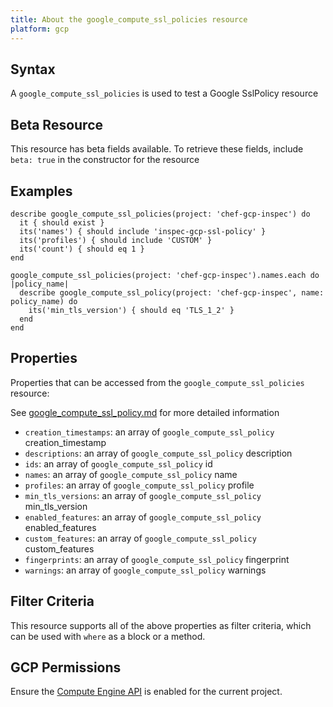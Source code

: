 ```yaml
---
title: About the google_compute_ssl_policies resource
platform: gcp
---
```


## Syntax
A `google_compute_ssl_policies` is used to test a Google SslPolicy resource


## Beta Resource
This resource has beta fields available. To retrieve these fields, include `beta: true` in the constructor for the resource

## Examples
```
describe google_compute_ssl_policies(project: 'chef-gcp-inspec') do
  it { should exist }
  its('names') { should include 'inspec-gcp-ssl-policy' }
  its('profiles') { should include 'CUSTOM' }
  its('count') { should eq 1 }
end

google_compute_ssl_policies(project: 'chef-gcp-inspec').names.each do |policy_name|
  describe google_compute_ssl_policy(project: 'chef-gcp-inspec', name: policy_name) do
    its('min_tls_version') { should eq 'TLS_1_2' }
  end
end
```

## Properties
Properties that can be accessed from the `google_compute_ssl_policies` resource:

See [google_compute_ssl_policy.md](google_compute_ssl_policy.md) for more detailed information
  * `creation_timestamps`: an array of `google_compute_ssl_policy` creation_timestamp
  * `descriptions`: an array of `google_compute_ssl_policy` description
  * `ids`: an array of `google_compute_ssl_policy` id
  * `names`: an array of `google_compute_ssl_policy` name
  * `profiles`: an array of `google_compute_ssl_policy` profile
  * `min_tls_versions`: an array of `google_compute_ssl_policy` min_tls_version
  * `enabled_features`: an array of `google_compute_ssl_policy` enabled_features
  * `custom_features`: an array of `google_compute_ssl_policy` custom_features
  * `fingerprints`: an array of `google_compute_ssl_policy` fingerprint
  * `warnings`: an array of `google_compute_ssl_policy` warnings

## Filter Criteria
This resource supports all of the above properties as filter criteria, which can be used
with `where` as a block or a method.

## GCP Permissions

Ensure the [Compute Engine API](https://console.cloud.google.com/apis/library/compute.googleapis.com/) is enabled for the current project.
